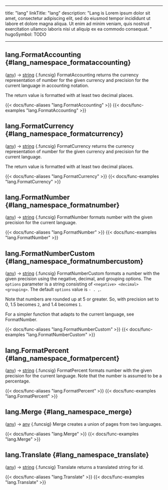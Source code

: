 




---
title: "lang"
linkTitle: "lang"
description: "Lang is Lorem ipsum dolor sit amet, consectetur adipiscing elit, sed do eiusmod tempor incididunt ut labore et dolore magna aliqua. Ut enim ad minim veniam, quis nostrud exercitation ullamco laboris nisi ut aliquip ex ea commodo consequat. "
hugoSymbol: TODO




---















## lang.FormatAccounting {#lang_namespace_formataccounting}

\([any](/documentation/reference/gotypes/#any)\) → [string](/documentation/reference/gotypes/#string)
{.funcsig}
FormatAccounting returns the currency representation of number for the given currency and precision
for the current language in accounting notation.

The return value is formatted with at least two decimal places.


{{< docs/func-aliases "lang.FormatAccounting" >}}
{{< docs/func-examples "lang.FormatAccounting" >}}







## lang.FormatCurrency {#lang_namespace_formatcurrency}

\([any](/documentation/reference/gotypes/#any)\) → [string](/documentation/reference/gotypes/#string)
{.funcsig}
FormatCurrency returns the currency representation of number for the given currency and precision
for the current language.

The return value is formatted with at least two decimal places.


{{< docs/func-aliases "lang.FormatCurrency" >}}
{{< docs/func-examples "lang.FormatCurrency" >}}







## lang.FormatNumber {#lang_namespace_formatnumber}

\([any](/documentation/reference/gotypes/#any)\) → [string](/documentation/reference/gotypes/#string)
{.funcsig}
FormatNumber formats number with the given precision for the current language.


{{< docs/func-aliases "lang.FormatNumber" >}}
{{< docs/func-examples "lang.FormatNumber" >}}







## lang.FormatNumberCustom {#lang_namespace_formatnumbercustom}

\([any](/documentation/reference/gotypes/#any)[](/documentation/reference/objects//)\) → [string](/documentation/reference/gotypes/#string)
{.funcsig}
FormatNumberCustom formats a number with the given precision using the
negative, decimal, and grouping options.  The `options`
parameter is a string consisting of `<negative> <decimal> <grouping>`.  The
default `options` value is `- . ,`.

Note that numbers are rounded up at 5 or greater.
So, with precision set to 0, 1.5 becomes `2`, and 1.4 becomes `1`.

For a simpler function that adapts to the current language, see FormatNumber.


{{< docs/func-aliases "lang.FormatNumberCustom" >}}
{{< docs/func-examples "lang.FormatNumberCustom" >}}







## lang.FormatPercent {#lang_namespace_formatpercent}

\([any](/documentation/reference/gotypes/#any)\) → [string](/documentation/reference/gotypes/#string)
{.funcsig}
FormatPercent formats number with the given precision for the current language.
Note that the number is assumed to be a percentage.


{{< docs/func-aliases "lang.FormatPercent" >}}
{{< docs/func-examples "lang.FormatPercent" >}}







## lang.Merge {#lang_namespace_merge}

\([any](/documentation/reference/gotypes/#any)\) → [any](/documentation/reference/gotypes/#any)
{.funcsig}
Merge creates a union of pages from two languages.


{{< docs/func-aliases "lang.Merge" >}}
{{< docs/func-examples "lang.Merge" >}}









## lang.Translate {#lang_namespace_translate}

\([any](/documentation/reference/gotypes/#any)[](/documentation/reference/objects//)\) → [string](/documentation/reference/gotypes/#string)
{.funcsig}
Translate returns a translated string for id.


{{< docs/func-aliases "lang.Translate" >}}
{{< docs/func-examples "lang.Translate" >}}






